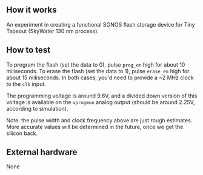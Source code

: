 <!---

This file is used to generate your project datasheet. Please fill in the information below and delete any unused
sections.

You can also include images in this folder and reference them in the markdown. Each image must be less than
512 kb in size, and the combined size of all images must be less than 1 MB.
-->

## How it works

An experiment in creating a functional SONOS flash storage device for Tiny Tapeout (SkyWater 130 nm process).

## How to test

To program the flash (set the data to 0), pulse `prog_en` high for about 10 miliseconds. To erase the flash (set the data to 1), pulse `erase_en` high for about 15 miliseconds. In both cases, you'd need to provide a ~2 MHz clock to the `clk` input.

The programming voltage is around 9.8V, and a divided down version of this voltage is available on the `vprogmon` analog output (should be around 2.25V, according to simulation).

Note: the pulse width and clock frequency above are just rough estimates. More accurate values will be determined in the future, once we get the silicon back.

## External hardware

None
